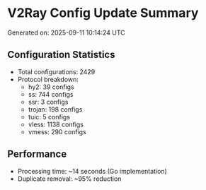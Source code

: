# V2Ray Config Update Summary
Generated on: 2025-09-11 10:14:24 UTC

## Configuration Statistics
- Total configurations: 2429
- Protocol breakdown:
  - hy2: 39 configs
  - ss: 744 configs
  - ssr: 3 configs
  - trojan: 198 configs
  - tuic: 5 configs
  - vless: 1138 configs
  - vmess: 290 configs

## Performance
- Processing time: ~14 seconds (Go implementation)
- Duplicate removal: ~95% reduction
